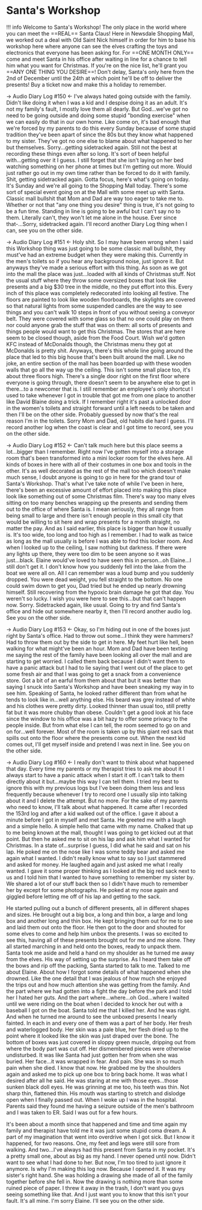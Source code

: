 # Santa's Workshop
!!! info Welcome to Santa's Workshop! The only place in the world where you can meet the ==REAL== Santa Claus! Here in Newsdale Shopping Mall, we worked out a deal with Old Saint Nick himself in order for him to base his workshop here where anyone can see the elves crafting the toys and electronics that everyone has been asking for. For ==ONE MONTH ONLY== come and meet Santa in his office after waiting in line for a chance to tell him what you want for Christmas. If you're on the nice list, he'll grant you ==ANY ONE THING YOU DESIRE==! Don't delay, Santa's only here from the 2nd of December until the 24th at which point he'll be off to deliver the presents! Buy a ticket now and make this a holiday to remember.

-> Audio Diary Log #150 <-
I've always hated going outside with the family. Didn't like doing it when I was a kid and I despise doing it as an adult. It's not my family's fault, I mostly love them all dearly. But God...we've got no need to be going outside and doing some stupid "bonding exercise" when we can easily do that in our own home. Like come on, it's bad enough that we're forced by my parents to do this every Sunday because of some stupid tradition they've been apart of since the 80s but they know what happened to my sister. They've got no one else to blame about what happened to her but themselves. Sorry...getting sidetracked again. Still not the best at recording these things even after so long. It's sort of been helpful with...getting over it I guess. I still forget that she isn't laying on her bed watching something on her phone at times but I'm getting out more. Would just rather go out in my own time rather than be forced to do it with family. Shit, getting sidetracked again. Gotta focus, here's what's going on today. It's Sunday and we're all going to the Shopping Mall today. There's some sort of special event going on at the Mall with some meet up with Santa. Classic mall bullshit that Mom and Dad are way too eager to take me to. Whether or not that "any one thing you desire" thing is true, it's not going to be a fun time. Standing in line is going to be awful but I can't say no to them. Literally can't, they won't let me alone in the house. Ever since that-...Sorry, sidetracked again. I'll record another Diary Log thing when I can, see you on the other side.

-> Audio Diary Log #151 <-
Holy shit. So I may have been wrong when I said this Workshop thing was just going to be some classic mall bullshit, they must've had an extreme budget when they were making this. Currently in the men's toilets so if you hear any background noise, just ignore it. But anyways they've made a serious effort with this thing. As soon as we got into the mall the place was just...loaded with all kinds of Christmas stuff. Not the usual stuff where they throw some oversized boxes that look like presents and a big $30 tree in the middle, no they put effort into this. Every inch of this place was completely redecorated into looking all festive. The floors are painted to look like wooden floorboards, the skylights are covered so that natural lights from some suspended candles are the way to see things and you can't walk 10 steps in front of you without seeing a conveyor belt. They were covered with some glass so that no one could play on them nor could anyone grab the stuff that was on them: all sorts of presents and things people would want to get this Christmas. The stores that are here seem to be closed though, aside from the Food Court. Wish we'd gotten KFC instead of McDonalds though, the Christmas menu they got at McDonalds is pretty shit. Anyways, there's this whole line going around the place that led to this big house that's been built around the mall. Like no joke, an entire section of the mall has been boarded up with these wooden walls that go all the way up the ceiling. This isn't some small place too, it's about three floors high. There's a single door right on the first floor where everyone is going through, there doesn't seem to be anywhere else to get in there...to a newcomer that is. I still remember an employee's only shortcut I used to take whenever I got in trouble that got me from one place to another like David Blaine doing a trick. If I remember right it's past a unlocked door in the women's toilets and straight forward until a left needs to be taken and then I'll be on the other side. Probably guessed by now that's the real reason I'm in the toilets. Sorry Mom and Dad, old habits die hard I guess. I'll record another log when the coast is clear and I got time to record, see you on the other side.

-> Audio Diary Log #152 <-
Can't talk much here but this place seems a lot...bigger than I remember. Right now I've gotten myself into a storage room that's been transformed into a mini locker room for the elves here. All kinds of boxes in here with all of their costumes in one box and tools in the other. It's as well decorated as the rest of the mall too which doesn't make much sense, I doubt anyone is going to go in here for the grand tour of Santa's Workshop. That's what I've take note of while I've been in here, there's been an excessive amount of effort placed into making this place look like something out of some Christmas film. There's way too many elves sitting on too many benches wrapping up the presents and sending them out to the office of where Santa is. I mean seriously, they all range from being small to large and there isn't enough people in this small city that would be willing to sit here and wrap presents for a month straight, no matter the pay. And as I said earlier, this place is bigger than how it usually is. It's too wide, too long and too high as I remember. I had to walk as twice as long as the mall usually is before I was able to find this locker room. And when I looked up to the ceiling, I saw nothing but darkness. If there were any lights up there, they were too dim to be seen anyone so it was just...black. Elaine would've loved to have seen this in person...oh Elaine...I still don't get it. I don't know how you suddenly fell into the lake from the boat we were all on. All I can remember was a loud bump and you suddenly dropped. You were dead weight, you fell straight to the bottom. No one could swim down to get you, Dad tried but he ended up nearly drowning himself. Still recovering from the hypoxic brain damage he got that day. You weren't so lucky. I wish you were here to see this...but that can't happen now. Sorry. Sidetracked again, like usual. Going to try and find Santa's office and hide out somewhere nearby it, then I'll record another audio log. See you on the other side.

-> Audio Diary Log #153 <-
Okay, so I'm hiding out in one of the boxes just right by Santa's office. Had to throw out some...I think they were hammers? Had to throw them out by the side to get in here. My feet hurt like hell, been walking for what might've been an hour. Mom and Dad have been texting me saying the rest of the family have been looking all over the mall and are starting to get worried. I called them back because I didn't want them to have a panic attack but I had to lie saying that I went out of the place to get some fresh air and that I was going to get a snack from a convenience store. Got a bit of an earful from them about that but it was better than saying I snuck into Santa's Workshop and have been sneaking my way in to see him. Speaking of Santa, he looked rather different than from what he tends to look like in...well anything else. His beard was grey instead of white and his clothes were pretty dirty. Looked thinner than usual too, still pretty fat but it was more chubby than obese. Couldn't get a good look at his face since the window to his office was a bit hazy to offer some privacy to the people inside. But from what else I can tell, the room seemed to go on and on for...well forever. Most of the room is taken up by this giant red sack that spills out onto the floor where the presents come out. When the next kid comes out, I'll get myself inside and pretend I was next in line. See you on the other side.

-> Audio Diary Log #160 <-
I really don't want to think about what happened that day. Every time my parents or my therapist tries to ask me about it I always start to have a panic attack when I start it off. I can't talk to them directly about it but...maybe this way I can tell them. I tried my best to ignore this with my previous logs but I've been doing them less and less frequently because whenever I try to record one I usually slip into talking about it and I delete the attempt. But no more. For the sake of my parents who need to know, I'll talk about what happened. It came after I recorded the 153rd log and after a kid walked out of the office. I gave it about a minute before I got in myself and met Santa. He greeted me with a laugh and a simple hello. A simple hello that came with my name. Chalked that up to me being known at the mall, thought I was going to get kicked out at that point. But then he asked me to sit on his lap and ask him what I wanted for Christmas. In a state of...surprise I guess, I did what he said and sat on his lap. He poked me on the nose like I was some teddy bear and asked me again what I wanted. I didn't really know what to say so I just stammered and asked for money. He laughed again and just asked me what I really wanted. I gave it some proper thinking as I looked at the big red sack next to us and I told him that I wanted to have something to remember my sister by. We shared a lot of our stuff back then so I didn't have much to remember her by except for some photographs. He poked at my nose again and giggled before letting me off of his lap and getting to the sack.

He started pulling out a bunch of different presents, all in different shapes and sizes. He brought out a big box, a long and thin box, a large and long box and another long and thin box. He kept bringing them out for me to see and laid them out onto the floor. He then got to the door and shouted for some elves to come and help him unbox the presents. I was so excited to see this, having all of these presents brought out for me and me alone. They all started marching in and held onto the boxes, ready to unpack them. Santa took me aside and held a hand on my shoulder as he turned me away from the elves. His way of setting up the surprise. As I heard them take off the bows and rip off the packing, Santa started to talk to me. Talked to me about Elaine. About how I forgot some details of what happened when she drowned. Like the one detail that I was jealous of how much she enjoyed the trips out and how much attention she was getting from the family. And the part where we had gotten into a fight the day before the park and I told her I hated her guts. And the part where...where...oh God...where I waited until we were riding on the boat when I decided to knock her out with a baseball I got on the boat. Santa told me that I killed her. And he was right. And when he turned me around to see the unboxed presents I nearly fainted. In each in and every one of them was a part of her body. Her fresh and waterlogged body. Her skin was a pale blue, her flesh dried up to the point where it looked like the skin was just draped over the bone. The bottom of boxes was just covered in sloppy green muscle, dripping out from where the body part was cut off. Her dismembered pieces were otherwise undisturbed. It was like Santa had just gotten her from when she was buried. Her face...it was wrapped in fear. And pain. She was in so much pain when she died. I know that now. He grabbed me by the shoulders again and asked me to pick up one box to bring back home. It was what I desired after all he said. He was staring at me with those eyes...those sunken black doll eyes. He was grinning at me too, his teeth was thin. Not sharp thin, flattened thin. His mouth was starting to stretch and dislodge open when I finally passed out. When I woke up I was in the hospital. Parents said they found me having a seizure outside of the men's bathroom and I was taken to ER. Said I was out for a few hours.

It's been about a month since that happened and time and time again my family and therapist have told me it was just some stupid coma dream. A part of my imagination that went into overdrive when I got sick. But I know it happened, for two reasons. One, my feet and legs were still sore from walking. And two...I've always had this present from Santa in my pocket. It's a pretty small one, about as big as my hand. I never opened until now. Didn't want to see what I had done to her. But now, I'm too tired to just ignore it anymore. Is why I'm making this log now. Because I opened it. It was my sister's right hand. She was holding a drawing she made of all of the family together before she fell in. Now the drawing is nothing more than some ruined piece of paper. I threw it away in the trash, I don't want you guys seeing something like that. And I just want you to know that this isn't your fault. It's all mine. I'm sorry Elaine. I'll see you on the other side.